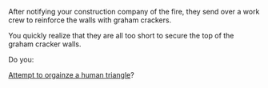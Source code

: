 After notifying your construction company of the fire, they 
send over a work crew to reinforce the walls with graham crackers.

You quickly realize that they are all too short to secure the top of the graham cracker walls.

Do you:

[Attempt to orgainze a human triangle](human-triangle/human-triangle.md)?
